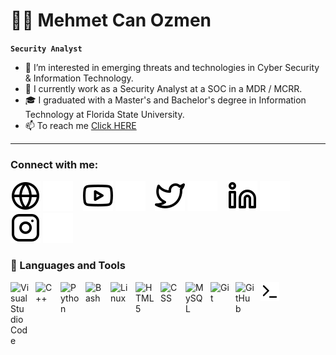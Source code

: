 # 👨‍💻 Mehmet Can Ozmen

**`Security Analyst`**

- 👀 I’m interested in emerging threats and technologies in Cyber Security & Information Technology.
- 📖 I currently work as a Security Analyst at a SOC in a MDR / MCRR.
- 🎓 I graduated with a Master's and Bachelor's degree in Information Technology at Florida State University. 
- 📫 To reach me [Click HERE](mailto:canozmen@mail.com)

---

### Connect with me:

[![website](./img/globe-light.svg)](https://canmenzo.com#gh-light-mode-only)
[![website](./img/globe-dark.svg)](https://canmenzo.com#gh-dark-mode-only)
&nbsp;&nbsp;
[![website](./img/youtube-light.svg)](https://youtube.com/canmenzo#gh-light-mode-only)
[![website](./img/youtube-dark.svg)](https://youtube.com/canmenzo#gh-dark-mode-only)
&nbsp;&nbsp;
[![website](./img/twitter-light.svg)](https://twitter.com/canmenzo#gh-light-mode-only)
[![website](./img/twitter-dark.svg)](https://twitter.com/canmenzo#gh-dark-mode-only)
&nbsp;&nbsp;
[![website](./img/linkedin-light.svg)](https://linkedin.com/in/canmenzo#gh-light-mode-only)
[![website](./img/linkedin-dark.svg)](https://linkedin.com/in/canmenzo#gh-dark-mode-only)
&nbsp;&nbsp;
[![website](./img/instagram-light.svg)](https://instagram.com/canmenzo#gh-light-mode-only)
[![website](./img/instagram-dark.svg)](https://instagram.com/canmenzo#gh-dark-mode-only)


### 🧰 Languages and Tools

<img align="left" alt="Visual Studio Code" width="30px" style="padding-right:10px;" src="https://cdn.jsdelivr.net/gh/devicons/devicon/icons/vscode/vscode-original.svg"/>
<img align="left" alt="C++" width="30px" style="padding-right:10px;" src="https://cdn.jsdelivr.net/gh/devicons/devicon/icons/cplusplus/cplusplus-line.svg" />
<img align="left" alt="Python" width="30px" style="padding-right:10px;" src="https://cdn.jsdelivr.net/gh/devicons/devicon/icons/python/python-original.svg" />
<img align="left" alt="Bash" width="30px" style="padding-right:10px;" src="https://cdn.jsdelivr.net/gh/devicons/devicon/icons/bash/bash-original.svg" />
<img align="left" alt="Linux" width="30px" style="padding-right:10px;" src="https://cdn.jsdelivr.net/gh/devicons/devicon/icons/linux/linux-original.svg" />
<img align="left" alt="HTML5" width="30px" style="padding-right:10px;" src="https://cdn.jsdelivr.net/gh/devicons/devicon/icons/html5/html5-original.svg" />
<img align="left" alt="CSS" width="30px" style="padding-right:10px;" src="https://cdn.jsdelivr.net/gh/devicons/devicon/icons/css3/css3-original.svg" />
<img align="left" alt="MySQL" width="30px" style="padding-right:10px;" src="https://cdn.jsdelivr.net/gh/devicons/devicon/icons/mysql/mysql-original.svg" />
<img align="left" alt="Git" width="30px" style="padding-right:10px;" src="https://cdn.jsdelivr.net/gh/devicons/devicon/icons/git/git-original.svg" />
<img align="left" alt="GitHub" width="30px" style="padding-right:10px;" src="https://cdn.jsdelivr.net/gh/devicons/devicon/icons/github/github-original.svg" />
<img align="left" alt="Terminal" width="30px" style="padding-right:10px;" src="./img/terminal-light.svg" />
<br />
